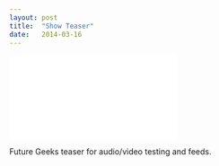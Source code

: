 ```yaml
---
layout: post
title:  "Show Teaser"
date:   2014-03-16
---
```


<div class="embed"><iframe src="//www.youtube.com/embed/1VS4rIjaIws" frameborder='0' allowfullscreen></iframe></div>

Future Geeks teaser for audio/video testing and feeds.